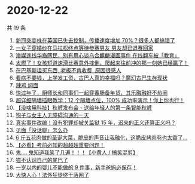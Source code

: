 # 2020-12-22

共 19 条

<!-- BEGIN ZHIHUVIDEO -->
<!-- 最后更新时间 Tue Dec 22 2020 08:22:59 GMT+0800 (CST) -->
1. [新冠突变株在英国已失去控制，传播速度增加 70%？很多人都搞错了](https://www.zhihu.com/zvideo/1324443235616980992)
1. [一女子穿婚纱在马拉松终点等待参赛男友 男友却已退赛回家](https://www.zhihu.com/zvideo/1324392208208666624)
1. [澳媒连线华裔网民，别有用心谈乌合麒麟漫画事件 在线翻车被「教育」](https://www.zhihu.com/zvideo/1324331336404647936)
1. [太燃了！女孩短道速滑比赛意外摔倒，爬起来往前冲的那一刻她已经赢了！](https://www.zhihu.com/zvideo/1324344117195956224)
1. [在巴基斯坦买东西, 老板不肯收费, 原因很感人](https://www.zhihu.com/zvideo/1324422412952489984)
1. [看病不要钱，上学发工资，古巴人真的幸福吗？魔幻古巴生存现状](https://www.zhihu.com/zvideo/1324387977406128128)
1. [辣鸡 焖面](https://www.zhihu.com/zvideo/1324425059583651840)
1. [快过年了，厨师长和同事们一起穿香肠备年货，其乐融融好不热闹](https://www.zhihu.com/zvideo/1324353417507659776)
1. [超详细隔墙插眼教学：12 个隔墙点位，100% 成功率演示！你上你也行！](https://www.zhihu.com/zvideo/1324157049634947072)
1. [【没啥用科技】秋裤发布会 - 送给年轻人的第一条智能秋裤](https://www.zhihu.com/zvideo/1324309265583325184)
1. [狗子与女主人无障碍沟通的一天](https://www.zhihu.com/zvideo/1324315052250529792)
1. [真实事件改编！没有犯罪却被关监狱 15 年，迟来的正义还算正义吗？](https://www.zhihu.com/zvideo/1324414815348318208)
1. [见面「没话聊」怎么办](https://www.zhihu.com/zvideo/1324472032605040640)
1. [6 斤五花肉做的圣诞大菜，脆皮的声音让我融化，这脆皮烤肉卷也太香了...](https://www.zhihu.com/zvideo/1324222028229361664)
1. [【必看】考前必知的超超超重要问题！](https://www.zhihu.com/zvideo/1324294532959842304)
1. [鬼.... 鬼知道我笑了几遍！！！【小黄人 / 搞笑混剪】](https://www.zhihu.com/zvideo/1324037974963879936)
1. [猫不认识自己的尾巴了](https://www.zhihu.com/zvideo/1323773853274374144)
1. [一岁以内的婴儿不能做的 9 件事，新手爸妈必保存！](https://www.zhihu.com/zvideo/1324053129864851456)
1. [大快人心！法外狂徒终于落网了](https://www.zhihu.com/zvideo/1324355496837947392)
<!-- END ZHIHUVIDEO -->
